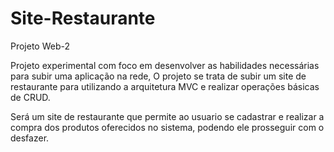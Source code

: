 # Site-Restaurante
Projeto Web-2

Projeto experimental com foco em desenvolver as habilidades necessárias para subir uma aplicação na rede,
O projeto se trata de subir um site de restaurante para utilizando a arquitetura MVC e realizar operações
básicas de CRUD.

Será um site de restaurante que permite ao usuario se cadastrar e realizar a compra dos produtos oferecidos
no sistema, podendo ele prosseguir com o desfazer.
